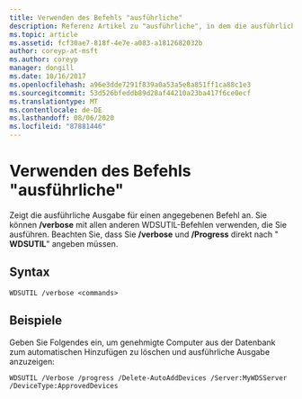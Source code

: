 ```yaml
---
title: Verwenden des Befehls "ausführliche"
description: Referenz Artikel zu "ausführliche", in dem die ausführliche Ausgabe für einen angegebenen Befehl angezeigt wird.
ms.topic: article
ms.assetid: fcf30ae7-818f-4e7e-a083-a1812682032b
author: coreyp-at-msft
ms.author: coreyp
manager: dongill
ms.date: 10/16/2017
ms.openlocfilehash: a96e3dde7291f839a0a53a5e8a851ff1ca88c1e3
ms.sourcegitcommit: 53d526bfeddb89d28af44210a23ba417f6ce0ecf
ms.translationtype: MT
ms.contentlocale: de-DE
ms.lasthandoff: 08/06/2020
ms.locfileid: "87881446"
---
```

# <a name="using-the-verbose-command"></a>Verwenden des Befehls "ausführliche"

Zeigt die ausführliche Ausgabe für einen angegebenen Befehl an. Sie können **/verbose** mit allen anderen WDSUTIL-Befehlen verwenden, die Sie ausführen. Beachten Sie, dass Sie **/verbose** und **/Progress** direkt nach " **WDSUTIL**" angeben müssen.

## <a name="syntax"></a>Syntax

```
WDSUTIL /verbose <commands>
```

## <a name="examples"></a>Beispiele

Geben Sie Folgendes ein, um genehmigte Computer aus der Datenbank zum automatischen Hinzufügen zu löschen und ausführliche Ausgabe anzuzeigen:

```
WDSUTIL /Verbose /progress /Delete-AutoAddDevices /Server:MyWDSServer /DeviceType:ApprovedDevices
```